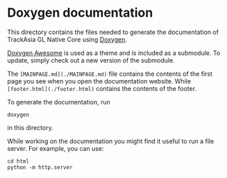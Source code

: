 # Doxygen documentation

This directory contains the files needed to generate the documentation of TrackAsia GL Native Core using [Doxygen](https://www.doxygen.nl).

[Doxygen Awesome](https://jothepro.github.io/doxygen-awesome-css/index.html) is used as a theme and is included as a submodule. To update, simply check out a new version of the submodule.

The `[MAINPAGE.md](./MAINPAGE.md)` file contains the contents of the first page you see when you open the documentation website. While `[footer.html](./footer.html)` contains the contents of the footer.

To generate the documentation, run

```
doxygen
```

in this directory.

While working on the documentation you might find it useful to run a file server. For example, you can use:

```
cd html
python -m http.server
```

